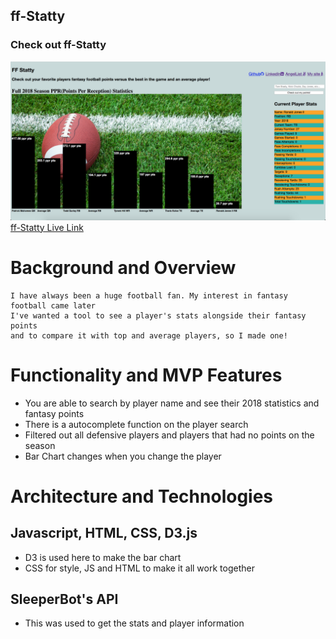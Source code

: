 ## ff-Statty

### Check out ff-Statty
![ff-Statty Pic](ffstattypic.png?raw=true "kelp home pg")
[ff-Statty Live Link](https://freddy-2.github.io/ff-Statty/)

# Background and Overview
    I have always been a huge football fan. My interest in fantasy football came later
    I've wanted a tool to see a player's stats alongside their fantasy points 
    and to compare it with top and average players, so I made one! 
    
# Functionality and MVP Features
* You are able to search by player name and see their 2018 statistics and fantasy points
* There is a autocomplete function on the player search
* Filtered out all defensive players and players that had no points on the season
* Bar Chart changes when you change the player

    
# Architecture and Technologies
## Javascript, HTML, CSS, D3.js
* D3 is used here to make the bar chart
* CSS for style, JS and HTML to make it all work together

## SleeperBot's API 
* This was used to get the stats and player information
